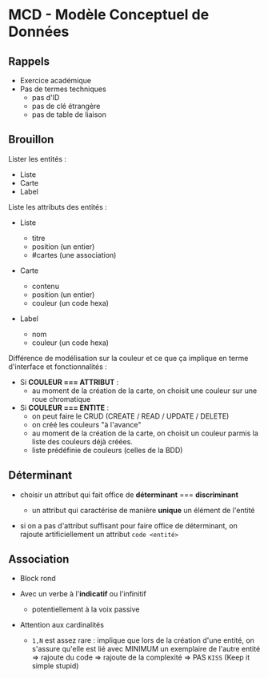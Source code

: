 # MCD - Modèle Conceptuel de Données

## Rappels

- Exercice académique
- Pas de termes techniques
  - pas d'ID
  - pas de clé étrangère
  - pas de table de liaison

## Brouillon

Lister les entités : 

- Liste
- Carte
- Label

Liste les attributs des entités :

- Liste
  - titre
  - position  (un entier)
  - #cartes (une association)

- Carte
  - contenu
  - position  (un entier)
  - couleur (un code hexa)

- Label
  - nom
  - couleur (un code hexa)


Différence de modélisation sur la couleur et ce que ça implique en terme d'interface et fonctionnalités : 
- Si **COULEUR === ATTRIBUT** : 
  - au moment de la création de la carte, on choisit une couleur sur une roue chromatique
- Si **COULEUR === ENTITE** : 
  - on peut faire le CRUD (CREATE / READ / UPDATE / DELETE)
  - on créé les couleurs "à l'avance"
  - au moment de la création de la carte, on choisit un couleur parmis la liste des couleurs déjà créées.
  - liste prédéfinie de couleurs (celles de la BDD)

## Déterminant

- choisir un attribut qui fait office de **déterminant** === **discriminant**
  - un attribut qui caractérise de manière **unique** un élément de l'entité

- si on a pas d'attribut suffisant pour faire office de déterminant, on rajoute artificiellement un attribut `code <entité>`

## Association

- Block rond
- Avec un verbe à l'**indicatif** ou l'infinitif
  - potentiellement à la voix passive

- Attention aux cardinalités
  - `1,N` est assez rare : implique que lors de la création d'une entité, on s'assure qu'elle est lié avec MINIMUM un exemplaire de l'autre entité => rajoute du code => rajoute de la complexité => PAS `KISS` (Keep it simple stupid)



